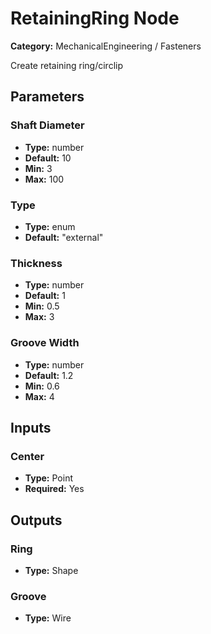 
# RetainingRing Node

**Category:** MechanicalEngineering / Fasteners

Create retaining ring/circlip

## Parameters


### Shaft Diameter
- **Type:** number
- **Default:** 10
- **Min:** 3
- **Max:** 100



### Type
- **Type:** enum
- **Default:** "external"





### Thickness
- **Type:** number
- **Default:** 1
- **Min:** 0.5
- **Max:** 3



### Groove Width
- **Type:** number
- **Default:** 1.2
- **Min:** 0.6
- **Max:** 4



## Inputs


### Center
- **Type:** Point
- **Required:** Yes



## Outputs


### Ring
- **Type:** Shape



### Groove
- **Type:** Wire




